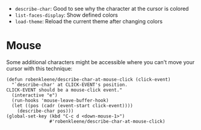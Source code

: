 - `describe-char`: Good to see why the character at the cursor is colored
- `list-faces-display`: Show defined colors
- `load-theme`: Reload the current theme after changing colors

# Mouse

Some additional characters might be accessible where you can't move your cursor with this technique:

``` emacs-lisp
(defun robenkleene/describe-char-at-mouse-click (click-event)
  "`describe-char' at CLICK-EVENT's position.
CLICK-EVENT should be a mouse-click event."
  (interactive "e")
  (run-hooks 'mouse-leave-buffer-hook)
  (let ((pos (cadr (event-start click-event))))
    (describe-char pos)))
(global-set-key (kbd "C-c d <down-mouse-1>")
                #'robenkleene/describe-char-at-mouse-click)
```
